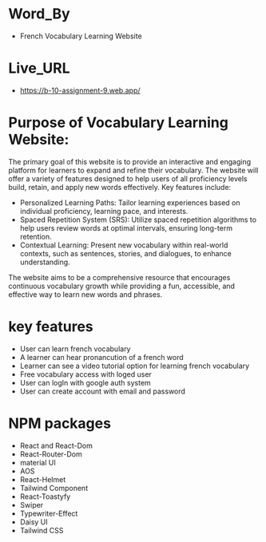 # Word_By

- French Vocabulary Learning Website

# Live_URL

- https://b-10-assignment-9.web.app/

# Purpose of Vocabulary Learning Website:

The primary goal of this website is to provide an interactive and engaging platform for learners to expand and refine their vocabulary. The website will offer a variety of features designed to help users of all proficiency levels build, retain, and apply new words effectively. Key features include:

- Personalized Learning Paths: Tailor learning experiences based on individual proficiency, learning pace, and interests.
- Spaced Repetition System (SRS): Utilize spaced repetition algorithms to help users review words at optimal intervals, ensuring long-term retention.
- Contextual Learning: Present new vocabulary within real-world contexts, such as sentences, stories, and dialogues, to enhance understanding.

The website aims to be a comprehensive resource that encourages continuous vocabulary growth while providing a fun, accessible, and effective way to learn new words and phrases.

# key features

- User can learn french vocabulary
- A learner can hear pronancution of a french word
- Learner can see a video tutorial option for learning french vocabulary
- Free vocabulary access with loged user
- User can logIn with google auth system
- User can create account with email and password

# NPM packages

- React and React-Dom
- React-Router-Dom
- material UI
- AOS
- React-Helmet
- Tailwind Component
- React-Toastyfy
- Swiper
- Typewriter-Effect
- Daisy UI
- Tailwind CSS
